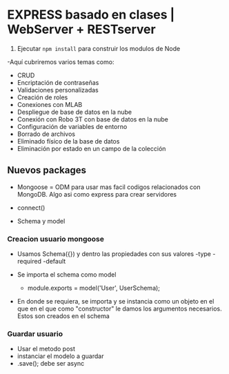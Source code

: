 # EXPRESS basado en clases | WebServer + RESTserver

1. Ejecutar ```npm install``` para construir los modulos de Node

-Aquí cubriremos varios temas como: 
- CRUD
- Encriptación de contraseñas
- Validaciones personalizadas
- Creación de roles
- Conexiones con MLAB
- Despliegue de base de datos en la nube
- Conexión con Robo 3T con base de datos en la nube
- Configuración de variables de entorno
- Borrado de archivos
- Eliminado físico de la base de datos
- Eliminación por estado en un campo de la colección

## Nuevos packages
- Mongoose = ODM para usar mas facil codigos relacionados con MongoDB. Algo asi como express para crear servidores

- connect()
- Schema y model

### Creacion usuario mongoose
- Usamos Schema({}) y dentro las propiedades con sus valores
    -type
    -required
    -default
- Se importa el schema como model
    - module.exports = model('User', UserSchema);

- En donde se requiera, se importa y se instancia como un objeto en el que en el que como "constructor" le damos los argumentos necesarios. Estos son creados en el schema

### Guardar usuario
- Usar el metodo post
- instanciar el modelo a guardar
- .save(); debe ser async
